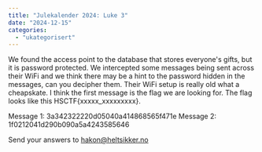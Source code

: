 ```yaml
---
title: "Julekalender 2024: Luke 3"
date: "2024-12-15"
categories: 
  - "ukategorisert"
---
```


We found the access point to the database that stores everyone's gifts, but it is password protected. We intercepted some messages being sent across their WiFi and we think there may be a hint to the password hidden in the messages, can you decipher them. Their WiFi setup is really old what a cheapskate. I think the first message is the flag we are looking for. The flag looks like this HSCTF{xxxxx_xxxxxxxxx}.

Message 1: 3a342322220d05040a414868565f471e
Message 2: 1f0212041d290b090a5a4243585646

Send your answers to hakon@heltsikker.no
